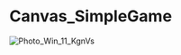 # Canvas_SimpleGame
![Photo_Win_11_KgnVs](https://user-images.githubusercontent.com/130925883/234097999-98958cac-7638-41a5-a305-6ba89242df71.png)
